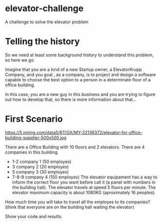 # elevator-challenge
A challenge to solve the elevator problem

# Telling the history
So we need at least some background history to understand this problem, so here we go.

Imagine that you are a kind of a new Startup owner, a ElevatorKrupp Company, and you goal , as a company, is to project 
and design a software capable to choose the best option to a person in a determinate floor of a office building.

In this case, you are a new guy in this business and you are trying to figure out how to develop that, so there is more information about that...

# First Scenario

https://5.imimg.com/data5/RT/GX/MY-22136372/elevator-for-office-building-supplier-500x500.jpg

There are a Office Building with 10 floors and 2 elevators.
There are 4 companies in this building
  - 1-2 company 1 (50 employes)
  - 3 company 2 (20 employes)
  - 5 company 3 (30 employes)
  - 7-8-9 company 4 (150 employes)
The elevator equipament has a way to inform the correct floor you want before call it (a panel with numbers in the building hall).
The elevator travels at speed 5 floors per minute.
The elevator maximum capacity is about 1080KG (aproximately 16 peoples).

How much time you will take to travel all the employes to its companies? 
(think that everyone are on the building hall waiting the elevator)

Show your code and results.

